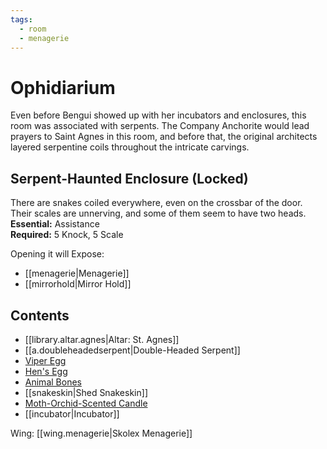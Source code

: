 ```yaml
---
tags:
  - room
  - menagerie
---
```

# Ophidiarium  
Even before Bengui showed up with her incubators and enclosures, this room was associated with serpents. The Company Anchorite would lead prayers to Saint Agnes in this room, and before that, the original architects layered serpentine coils throughout the intricate carvings.  
## Serpent-Haunted Enclosure (Locked)  
There are snakes coiled everywhere, even on the crossbar of the door. Their scales are unnerving, and some of them seem to have two heads.  
**Essential:** Assistance  
**Required:** 5 Knock, 5 Scale  
  
Opening it will Expose:  
- [[menagerie|Menagerie]]
- [[mirrorhold|Mirror Hold]]  
## Contents  
- [[library.altar.agnes|Altar: St. Agnes]]
- [[a.doubleheadedserpent|Double-Headed Serpent]]
- [Viper Egg](https://uadaf.theevilroot.xyz/rowenarium/element/egg.viper)  
- [Hen's Egg](https://uadaf.theevilroot.xyz/rowenarium/element/egg.chicken)  
- [Animal Bones](https://uadaf.theevilroot.xyz/rowenarium/element/animal.bones) 
- [[snakeskin|Shed Snakeskin]]  
- [Moth-Orchid-Scented Candle](https://uadaf.theevilroot.xyz/rowenarium/element/candle.mothorchid)
- [[incubator|Incubator]]

Wing: [[wing.menagerie|Skolex Menagerie]]